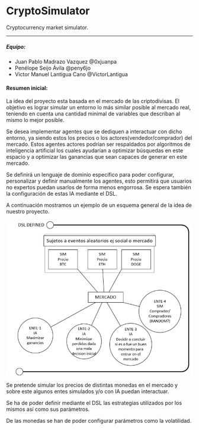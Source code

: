 # CryptoSimulator
Cryptocurrency market simulator.

------

##### Equipo:

- Juan Pablo Madrazo Vazquez @0xjuanpa
- Penélope Seijo Ávila @peny6jo
- Victor Manuel Lantigua Cano @VictorLantigua



#### Resumen inicial:

La idea del proyecto esta basada en el mercado de las criptodivisas. El objetivo es lograr simular un entorno lo más similar posible al mercado real, teniendo en cuenta una cantidad minimal de variables que describan al mismo lo mejor posible.

Se desea implementar agentes que se dediquen a interactuar con dicho entorno, ya siendo estos los precios o los actores(vendedor/comprador) del mercado. Estos agentes actores podrían ser respaldados por algoritmos de inteligencia artificial los cuales ayudarían a optimizar búsquedas en este espacio y a optimizar las ganancias que sean capaces de generar en este mercado. 

Se definirá un lenguaje de dominio específico para poder configurar, personalizar y definir manualmente los agentes, esto permitirá que usuarios no expertos puedan usarlos de forma menos engorrosa. Se espera también la configuración de estas IA mediante el DSL.



A continuación mostramos un ejemplo de un esquema general de la idea de nuestro proyecto.

![image-20211029012750978](.\img.png)

Se pretende simular los precios de distintas monedas en el mercado y sobre este algunos entes simulados y/o con IA puedan interactuar.

Se ha de poder definir mediante el DSL las estrategias utilizados por los mismos así como sus parámetros.

De las monedas se han de poder configurar parámetros como la volatilidad.





